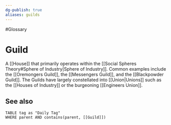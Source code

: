 ```yaml
---
dg-publish: true
aliases: guilds
---
```

#Glossary
# Guild

A [[House]] that primarily operates within the [[Social Spheres Theory#Sphere of Industry|Sphere of Industry]]. Common examples include the [[Oremongers Guild]], the [[Messengers Guild]], and the [[Blackpowder Guild]]. The Guilds have largely constellated into [[Union|Unions]] such as the [[Houses of Industry]] or the burgeoning [[Engineers Union]].

## See also
```dataview
TABLE tag as "Daily Tag"
WHERE parent AND contains(parent, [[Guild]])
```
